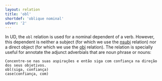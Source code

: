 ```yaml
---
layout: relation
title: 'obl'
shortdef: 'oblique nominal'
udver: '2'
---
```


In UD, the `obl` relation is used for a nominal dependent of a verb. 
However, this dependent is neither a subject (for which we use the [nsubj]() relation) nor a direct object (for which we use the [obj]() relation). The relation is specially useful for annotate the adjunct adverbials that are noun phrase or nouns:

~~~ sdparse
Concentre-se nas suas aspirações e então siga com confiança na direção dos seus objetivos.
obl(siga, confiança)
case(confiança, com)
~~~


<!-- Interlanguage links updated St lis 3 20:59:04 CET 2021 -->
